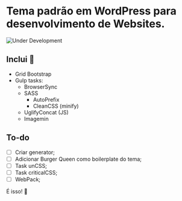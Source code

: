 # Tema padrão em WordPress para desenvolvimento de Websites.

![Under Development](https://img.shields.io/badge/under-development-lightgrey.svg)

## Inclui :page_facing_up:

- Grid Bootstrap
- Gulp tasks:
  - BrowserSync
  - SASS
    - AutoPrefix
    - CleanCSS (minify)
  - UglifyConcat (JS)
  - Imagemin

## To-do

- [ ] Criar generator;
- [ ] Adicionar Burger Queen como boilerplate do tema;
- [ ] Task unCSS;
- [ ] Task criticalCSS;
- [ ] WebPack;

É isso! :poop:

